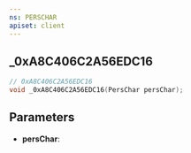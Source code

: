 ```yaml
---
ns: PERSCHAR
apiset: client
---
```

## _0xA8C406C2A56EDC16

```c
// 0xA8C406C2A56EDC16
void _0xA8C406C2A56EDC16(PersChar persChar);
```


## Parameters
* **persChar**: